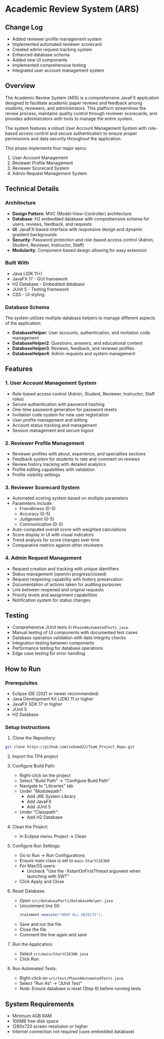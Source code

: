# Academic Review System (ARS)

## Change Log
- Added reviewer profile management system
- Implemented automated reviewer scorecard
- Created admin request tracking system
- Enhanced database schema
- Added new UI components
- Implemented comprehensive testing
- Integrated user account management system

## Overview
The Academic Review System (ARS) is a comprehensive JavaFX application designed to facilitate academic paper reviews and feedback among students, reviewers, and administrators. This platform streamlines the review process, maintains quality control through reviewer scorecards, and provides administrators with tools to manage the entire system.

The system features a robust User Account Management System with role-based access control and secure authentication to ensure proper permissions and data security throughout the application.

This phase implements four major epics:
1. User Account Management
2. Reviewer Profile Management
3. Reviewer Scorecard System
4. Admin Request Management System

## Technical Details

### Architecture
- **Design Pattern**: MVC (Model-View-Controller) architecture
- **Database**: H2 embedded database with comprehensive schema for users, reviews, feedback, and requests
- **UI**: JavaFX-based interface with responsive design and dynamic gradient backgrounds
- **Security**: Password protection and role-based access control (Admin, Student, Reviewer, Instructor, Staff)
- **Modularity**: Component-based design allowing for easy extension

### Built With
- Java (JDK 11+)
- JavaFX 17 - GUI framework
- H2 Database - Embedded database
- JUnit 5 - Testing framework
- CSS - UI styling

### Database Schema
The system utilizes multiple database helpers to manage different aspects of the application:
- **DatabaseHelper**: User accounts, authentication, and invitation code management
- **DatabaseHelper2**: Questions, answers, and educational content
- **DatabaseHelper3**: Reviews, feedback, and reviewer profiles
- **DatabaseHelper4**: Admin requests and system management

## Features

### 1. User Account Management System
- Role-based access control (Admin, Student, Reviewer, Instructor, Staff roles)
- Secure authentication with password hashing
- One-time password generation for password resets
- Invitation code system for new user registration
- User profile management and editing
- Account status tracking and management
- Session management and secure logout

### 2. Reviewer Profile Management
- Reviewer profiles with about, experience, and specialties sections
- Feedback system for students to rate and comment on reviews
- Review history tracking with detailed analytics
- Profile editing capabilities with validation
- Profile visibility settings

### 3. Reviewer Scorecard System
- Automated scoring system based on multiple parameters
- Parameters include:
  - Friendliness (0-5)
  - Accuracy (0-5)
  - Judgement (0-5)
  - Communication (0-5)
- Auto-computed overall score with weighted calculations
- Score display in UI with visual indicators
- Trend analysis for score changes over time
- Comparative metrics against other reviewers

### 4. Admin Request Management
- Request creation and tracking with unique identifiers
- Status management (open/in progress/closed)
- Request reopening capability with history preservation
- Documentation of actions taken for auditing purposes
- Link between reopened and original requests
- Priority levels and assignment capabilities
- Notification system for status changes

## Testing
- Comprehensive JUnit tests in `Phase4AutomatedTests.java`.
- Manual testing of UI components with documented test cases
- Database operation validation with data integrity checks
- Integration testing between components
- Performance testing for database operations
- Edge case testing for error handling

## How to Run

### Prerequisites
- Eclipse IDE (2021 or newer recommended)
- Java Development Kit (JDK) 11 or higher
- JavaFX SDK 17 or higher
- JUnit 5
- H2 Database

### Setup Instructions

1. Clone the Repository:
```bash
git clone https://github.com/sohamd22/Team_Project_Repo.git
```

2. Import the TP4 project

3. Configure Build Path:
   - Right-click on the project
   - Select "Build Path" -> "Configure Build Path"
   - Navigate to "Libraries" tab
   - Under "Modulepath":
     - Add JRE System Library
     - Add JavaFX
     - Add JUnit 5
   - Under "Classpath":
     - Add H2 Database

4. Clean the Project:
   - In Eclipse menu: Project -> Clean

5. Configure Run Settings:
   - Go to Run -> Run Configurations
   - Ensure main class is set to `main.StartCSE360`
   - For MacOS users:
     - Uncheck "Use the -XstartOnFirstThread argument when launching with SWT"
   - Click Apply and Close

6. Reset Database:
   - Open `src/databasePart1/DatabaseHelper.java`
   - Uncomment line 50:
     ```java
     statement.execute("DROP ALL OBJECTS");
     ```
   - Save and run the file
   - Close the file
   - Comment the line again and save

7. Run the Application:
   - Select `src/main/StartCSE360.java`
   - Click Run

8. Run Automated Tests:
   - Right-click on `src/test/Phase4AutomatedTests.java`
   - Select "Run As" -> "JUnit Test"
   - Note: Ensure database is reset (Step 6) before running tests

## System Requirements
- Minimum 4GB RAM
- 100MB free disk space
- 1280x720 screen resolution or higher
- Internet connection not required (uses embedded database)



